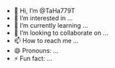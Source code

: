 - 👋 Hi, I’m @TaHa779T
- 👀 I’m interested in ...
- 🌱 I’m currently learning ...
- 💞️ I’m looking to collaborate on ...
- 📫 How to reach me ...
- 😄 Pronouns: ...
- ⚡ Fun fact: ...

<!---
TaHa779T/TaHa779T is a ✨ special ✨ repository because its `README.md` (this file) appears on your GitHub profile.
You can click the Preview link to take a look at your changes.
--->
